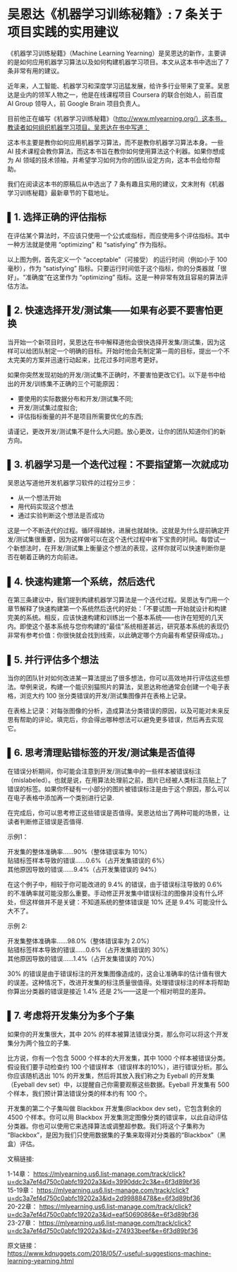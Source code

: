 # 吴恩达《机器学习训练秘籍》: 7 条关于项目实践的实用建议   

《机器学习训练秘籍》（Machine Learning Yearning）是吴恩达的新作，主要讲的是如何应用机器学习算法以及如何构建机器学习项目。本文从这本书中选出了 7 条非常有用的建议。   

近年来，人工智能、机器学习和深度学习迅猛发展，给许多行业带来了变革。吴恩达是业内的领军人物之一，他是在线课程项目 Coursera 的联合创始人，前百度 AI Group 领导人，前 Google Brain 项目负责人。     

目前他正在编写《机器学习训练秘籍》（http://www.mlyearning.org/）这本书，教读者如何组织机器学习项目。吴恩达在书中写道：    

这本书主要是教你如何应用机器学习算法，而不是教你机器学习算法本身。一些 AI 技术课程会教你算法，而这本书旨在教你如何使用算法这个利器。如果你想成为 AI 领域的技术领袖，并希望学习如何为你的团队设定方向，这本书会给你帮助。   

我们在阅读这本书的原稿后从中选出了 7 条有趣且实用的建议，文末附有《机器学习训练秘籍》最新章节的下载地址。    

## ▌1. 选择正确的评估指标   


在评估某个算法时，不应该只使用一个公式或指标，而应使用多个评估指标。其中一种方法就是使用 “optimizing” 和 “satisfying” 作为指标。   

以上图为例，首先定义一个 “acceptable”（可接受） 的运行时间（例如小于 100 毫秒），作为 “satisfying” 指标。只要运行时间低于这个指标，你的分类器就「很好」。“准确度”在这里作为 “optimizing” 指标。这是一种非常有效且容易的算法评估方法。    

## ▌2. 快速选择开发/测试集——如果有必要不要害怕更换    

当开始一个新项目时，吴恩达在书中解释道他会很快选择开发集/测试集，因为这样可以给团队制定一个明确的目标。开始时他会先制定第一周的目标，提出一个不太完美的方案并迅速行动起来，比花过多时间思考更好。   

如果你突然发现初始的开发/测试集不正确时，不要害怕更改它们。以下是书中给出的开发/训练集不正确的三个可能原因：   
- 要使用的实际数据分布和开发/测试集不同;   
- 开发/测试集过度拟合;   
- 评估指标衡量的并不是项目所需要优化的东西;   

请谨记，更改开发/测试集不是什么大问题。放心更改，让你的团队知道你们的新方向。    

## ▌3. 机器学习是一个迭代过程：不要指望第一次就成功    

吴恩达写道他开发机器学习软件的过程分三步：    

- 从一个想法开始
- 用代码实现这个想法
- 通过实验判断这个想法是否成功

这是一个不断迭代的过程。循环得越快，进展也就越快。这就是为什么提前确定开发/测试集很重要，因为这样做可以在这个迭代过程中省下宝贵的时间。每尝试一个新想法时，在开发/测试集上衡量这个想法的表现，这样你就可以快速判断你是否在朝着正确的方向前进。    

## ▌4. 快速构建第一个系统，然后迭代

在第三条建议中，我们提到构建机器学习算法是一个迭代过程。吴恩达专门用一个章节解释了快速构建第一个系统然后迭代的好处：「不要试图一开始就设计和构建完美的系统。相反，应该快速构建和训练出一个基本系统——也许在短短的几天内。即使这个基本系统与您你构建的“最佳”系统相差甚远，研究基本系统的表现仍非常有参考价值：你很快就会找到线索，以此确定哪个方向最有希望获得成功。」   

## ▌5. 并行评估多个想法

当你的团队针对如何改进某一算法提出了很多想法，你可以高效地并行评估这些想法。举例来说，构建一个能识别猫照片的算法，吴恩达称他通常会创建一个电子表格，浏览大约 100 张分类错误的开发/测试集图像并在表格上记录。   

在表格上记录：对每张图像的分析，造成算法分类错误的原因，以及可能对未来反思有帮助的评论。填完后，你会得出哪种想法可以避免更多错误，然后再去实现它。   

## ▌6. 思考清理贴错标签的开发/测试集是否值得

在错误分析期间，你可能会注意到开发/测试集中的一些样本被错误标注（mislabeled）。也就是说，在用算法处理前之前，图片已经被人类标注员贴上了错误的标签。如果你怀疑有一小部分的图片被错误标注是由于这个原因，那么可以在电子表格中添加再一个类别进行记录.    

在完成后，你可以思考修正这些错误是否值得。吴恩达给出了两种可能的场景，让读者判断修正错误是否值得.   
 
示例1：   

开发集的整体准确率……90%（整体错误率为 10%）  
贴错标签样本导致的错误……0.6%（占开发集错误的 6%）  
其他原因导致的错误……9.4%（占开发集错误的 94%）  

在这个例子中，相较于你可能改进的 9.4% 的错误，由于错误标注导致的 0.6% 的不准确率就可能没那么重要。手动修正开发集中错误标注的图像并没有什么坏处，但这样做并不是关键：不知道系统的整体错误是 10% 还是 9.4% 可能没什么大不了。   
 
示例 2:   

开发集整体准确率……98.0%（整体错误率为 2.0%）   
贴错标签样本导致的错误……0.6%（占开发集错误的 30%）  
其他原因导致的错误……1.4%（占开发集错误的 70%）  

30% 的错误是由于错误标注的开发集图像造成的，这会让准确率的估计值有很大的误差。这种情况下，改进开发集的标注质量很值得。处理错误标注的样本将帮助你算出分类器的错误是接近 1.4% 还是 2%——这是一个相对明显的差异。  

## ▌7. 考虑将开发集分为多个子集   

如果你的开发集很大，其中 20% 的样本被算法错误分类，那么你可以将这个开发集分为两个独立的子集.   

比方说，你有一个包含 5000 个样本的大开发集，其中 1000 个样本被错误分类。假设我们要手动检查约 100 个错误样本（错误样本的10%），进行错误分析。那么你应该随机选出 10% 的开发集，然后将其放入我们称之为 Eyeball 的开发集（Eyeball dev set）中，以提醒自己你需要观察这些数据。Eyeball 开发集有 500 个样本，我们预计算法错误分类的样本约有 100 个。   

开发集的第二个子集叫做 Blackbox 开发集(Blackbox dev set)，它包含剩余的 4500 个样本。你可以用 Blackbox 开发集测定图像分类的错误率，以此自动评估分类器。你也可以使用它来选择算法或调整超参数。我们将这个子集称为 “Blackbox”，是因为我们只使用数据集的子集来取得对分类器的“Blackbox”（黑盒）评估。   

文稿链接:    

1-14章：
https://mlyearning.us6.list-manage.com/track/click?u=dc3a7ef4d750c0abfc19202a3&id=3990ddc2c3&e=6f3d89bf36   
15-19章：
https://mlyearning.us6.list-manage.com/track/click?u=dc3a7ef4d750c0abfc19202a3&id=2d99888478&e=6f3d89bf36   
20-22章：
https://mlyearning.us6.list-manage.com/track/click?u=dc3a7ef4d750c0abfc19202a3&id=eaf5069086&e=6f3d89bf36   
23-27章：
https://mlyearning.us6.list-manage.com/track/click?u=dc3a7ef4d750c0abfc19202a3&id=274933beef&e=6f3d89bf36   

原文链接：   
https://www.kdnuggets.com/2018/05/7-useful-suggestions-machine-learning-yearning.html   